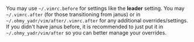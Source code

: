 You may use `~/.vimrc.before` for settings like the __leader__ setting.
You may `~/.vimrc.after` (for those transitioning from janus) or in `~/.ohmy_yadr/vim/after/.vimrc.after` for any additional overrides/settings.
If you didn't have janus before, it is recommended to just put it in `~/.ohmy_yadr/vim/after` so you can better manage your overrides.


